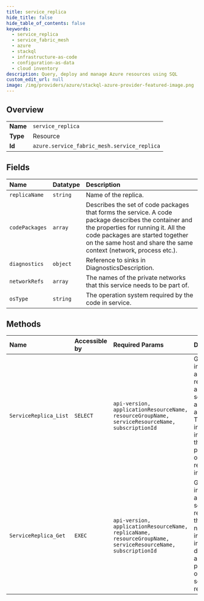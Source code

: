 ```yaml
---
title: service_replica
hide_title: false
hide_table_of_contents: false
keywords:
  - service_replica
  - service_fabric_mesh
  - azure    
  - stackql
  - infrastructure-as-code
  - configuration-as-data
  - cloud inventory
description: Query, deploy and manage Azure resources using SQL
custom_edit_url: null
image: /img/providers/azure/stackql-azure-provider-featured-image.png
---
```

  
    

## Overview
<table><tbody>
<tr><td><b>Name</b></td><td><code>service_replica</code></td></tr>
<tr><td><b>Type</b></td><td>Resource</td></tr>
<tr><td><b>Id</b></td><td><code>azure.service_fabric_mesh.service_replica</code></td></tr>
</tbody></table>

## Fields
| Name | Datatype | Description |
|:-----|:---------|:------------|
| `replicaName` | `string` | Name of the replica. |
| `codePackages` | `array` | Describes the set of code packages that forms the service. A code package describes the container and the properties for running it. All the code packages are started together on the same host and share the same context (network, process etc.). |
| `diagnostics` | `object` | Reference to sinks in DiagnosticsDescription. |
| `networkRefs` | `array` | The names of the private networks that this service needs to be part of. |
| `osType` | `string` | The operation system required by the code in service. |
## Methods
| Name | Accessible by | Required Params | Description |
|:-----|:--------------|:----------------|:------------|
| `ServiceReplica_List` | `SELECT` | `api-version, applicationResourceName, resourceGroupName, serviceResourceName, subscriptionId` | Gets the information about all replicas of a given service of an application. The information includes the runtime properties of the replica instance. |
| `ServiceReplica_Get` | `EXEC` | `api-version, applicationResourceName, replicaName, resourceGroupName, serviceResourceName, subscriptionId` | Gets the information about the service replica with the given name. The information include the description and other properties of the service replica. |
